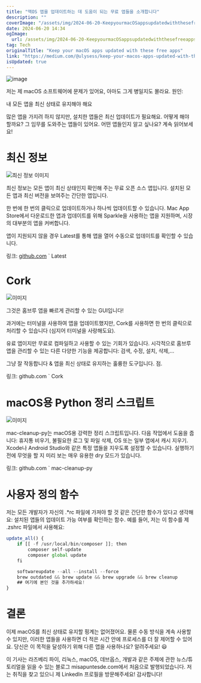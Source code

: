 ```yaml
---
title: "맥OS 앱을 업데이트하는 데 도움이 되는 무료 앱들을 소개합니다"
description: ""
coverImage: "/assets/img/2024-06-20-KeepyourmacOSappsupdatedwiththesefreeapps_0.png"
date: 2024-06-20 14:34
ogImage:
  url: /assets/img/2024-06-20-KeepyourmacOSappsupdatedwiththesefreeapps_0.png
tag: Tech
originalTitle: "Keep your macOS apps updated with these free apps"
link: "https://medium.com/@ulysess/keep-your-macos-apps-updated-with-these-free-apps-1c5983e2ea99"
isUpdated: true
---
```


![image](/assets/img/2024-06-20-KeepyourmacOSappsupdatedwiththesefreeapps_0.png)

저는 제 macOS 소프트웨어에 문제가 있어요, 아마도 그게 병일지도 몰라요. 원인:

내 모든 앱을 최신 상태로 유지해야 해요

많은 앱을 가지려 하지 않지만, 설치한 앱들은 최신 업데이트가 필요해요. 어떻게 해야 할까요? 그 임무를 도와주는 앱들이 있어요. 어떤 앱들인지 알고 싶나요? 계속 읽어보세요!

<!-- cozy-coder - 수평 -->

<ins class="adsbygoogle"
     style="display:block"
     data-ad-client="ca-pub-4877378276818686"
     data-ad-slot="1107185301"
     data-ad-format="auto"
     data-full-width-responsive="true"></ins>

<script>
     (adsbygoogle = window.adsbygoogle || []).push({});
</script>

# 최신 정보

![최신 정보 이미지](/assets/img/2024-06-20-KeepyourmacOSappsupdatedwiththesefreeapps_1.png)

최신 정보는 모든 앱이 최신 상태인지 확인해 주는 무료 오픈 소스 앱입니다. 설치된 모든 앱과 최신 버전을 보여주는 간단한 앱입니다.

한 번에 한 번의 클릭으로 업데이트하거나 하나씩 업데이트할 수 있습니다. Mac App Store에서 다운로드한 앱과 업데이트를 위해 Sparkle을 사용하는 앱을 지원하며, 시장의 대부분의 앱을 커버합니다.

<!-- cozy-coder - 수평 -->

<ins class="adsbygoogle"
     style="display:block"
     data-ad-client="ca-pub-4877378276818686"
     data-ad-slot="1107185301"
     data-ad-format="auto"
     data-full-width-responsive="true"></ins>

<script>
     (adsbygoogle = window.adsbygoogle || []).push({});
</script>

앱이 지원되지 않을 경우 Latest를 통해 앱을 열어 수동으로 업데이트를 확인할 수 있습니다.

링크: [github.com](github.com) ` Latest

# Cork

![이미지](/assets/img/2024-06-20-KeepyourmacOSappsupdatedwiththesefreeapps_2.png)

<!-- cozy-coder - 수평 -->

<ins class="adsbygoogle"
     style="display:block"
     data-ad-client="ca-pub-4877378276818686"
     data-ad-slot="1107185301"
     data-ad-format="auto"
     data-full-width-responsive="true"></ins>

<script>
     (adsbygoogle = window.adsbygoogle || []).push({});
</script>

그것은 홈브루 앱을 빠르게 관리할 수 있는 GUI입니다!

과거에는 터미널을 사용하여 앱을 업데이트했지만, Cork를 사용하면 한 번의 클릭으로 처리할 수 있습니다 (심지어 터미널을 사랑해도요).

유료 앱이지만 무료로 컴파일하고 사용할 수 있는 기회가 있습니다. 시각적으로 홈브루 앱을 관리할 수 있는 다른 다양한 기능을 제공합니다: 검색, 수정, 설치, 삭제,...

그냥 잘 작동합니다 & 앱을 최신 상태로 유지하는 훌륭한 도구입니다. 점.

<!-- cozy-coder - 수평 -->

<ins class="adsbygoogle"
     style="display:block"
     data-ad-client="ca-pub-4877378276818686"
     data-ad-slot="1107185301"
     data-ad-format="auto"
     data-full-width-responsive="true"></ins>

<script>
     (adsbygoogle = window.adsbygoogle || []).push({});
</script>

링크: github.com ` Cork

# macOS용 Python 정리 스크립트

![이미지](/assets/img/2024-06-20-KeepyourmacOSappsupdatedwiththesefreeapps_3.png)

mac-cleanup-py는 macOS용 강력한 정리 스크립트입니다. 다음 작업에서 도움을 줍니다: 휴지통 비우기, 불필요한 로그 및 파일 삭제, OS 또는 일부 앱에서 캐시 지우기. Xcode나 Android Studio와 같은 특정 앱들을 지우도록 설정할 수 있습니다. 실행하기 전에 무엇을 할 지 미리 보는 매우 유용한 dry 모드가 있습니다.

<!-- cozy-coder - 수평 -->

<ins class="adsbygoogle"
     style="display:block"
     data-ad-client="ca-pub-4877378276818686"
     data-ad-slot="1107185301"
     data-ad-format="auto"
     data-full-width-responsive="true"></ins>

<script>
     (adsbygoogle = window.adsbygoogle || []).push({});
</script>

링크: github.com ` mac-cleanup-py

# 사용자 정의 함수

저는 모든 개발자가 자신의 .\*rc 파일에 가져야 할 것 같은 간단한 함수가 있다고 생각해요: 설치된 앱들의 업데이트 가능 여부를 확인하는 함수. 예를 들어, 저는 이 함수를 제 .zshrc 파일에서 사용해요:

```js
update_all() {
    if [[ -f /usr/local/bin/composer ]]; then
        composer self-update
        composer global update
    fi

    softwareupdate --all --install --force
    brew outdated && brew update && brew upgrade && brew cleanup
    ## 여기에 본인 것을 추가하세요!
}
```

<!-- cozy-coder - 수평 -->

<ins class="adsbygoogle"
     style="display:block"
     data-ad-client="ca-pub-4877378276818686"
     data-ad-slot="1107185301"
     data-ad-format="auto"
     data-full-width-responsive="true"></ins>

<script>
     (adsbygoogle = window.adsbygoogle || []).push({});
</script>

# 결론

이제 macOS를 최신 상태로 유지할 핑계는 없어졌어요. 물론 수동 방식을 계속 사용할 수 있지만, 이러한 앱들을 사용하면 더 적은 시간 안에 프로세스를 더 잘 제어할 수 있어요. 당신은 이 목적을 달성하기 위해 다른 앱을 사용하나요? 알려주세요! 😃

이 기사는 라즈베리 파이, 리눅스, macOS, 데브옵스, 개발과 같은 주제에 관한 뉴스/튜토리얼을 읽을 수 있는 블로그 misapuntesde.com에서 처음으로 발행되었습니다. 저는 취직을 찾고 있으니 제 LinkedIn 프로필을 방문해주세요! 감사합니다!
